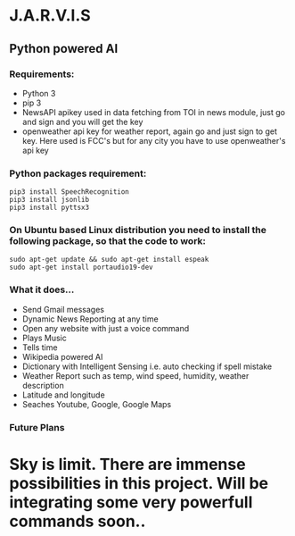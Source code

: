 # J.A.R.V.I.S
## Python powered AI
### Requirements:
<ul>
<li>Python 3</li>
<li>pip 3</li>
  <li>NewsAPI apikey used in data fetching from TOI in news module, just go  and sign and you will get the key</li>
  <li>openweather api key for weather report, again go and just sign to get key. Here used is FCC's but for any city you have to use openweather's api key</li>
</ul>

### Python packages requirement:

```
pip3 install SpeechRecognition
pip3 install jsonlib
pip3 install pyttsx3
```
### On Ubuntu based Linux distribution you need to install the following package, so that the code to work:

```
sudo apt-get update && sudo apt-get install espeak
sudo apt-get install portaudio19-dev
```


### What it does...
  
  <ul>
<li>Send Gmail messages</li>
  <li>Dynamic News Reporting at any time</li>
<li>Open any website with just a voice command</li>
<li>Plays Music</li>
<li>Tells time</li>
<li>Wikipedia powered AI</li>
<li>Dictionary with Intelligent Sensing i.e. auto checking if spell mistake</li>
<li>Weather Report such as temp, wind speed, humidity, weather description</li>
<li>Latitude and longitude</li>
  <li>Seaches Youtube, Google, Google Maps</li>
</ul>

### Future Plans

  <h1>Sky is limit. There are immense possibilities in this project. Will be integrating some very powerfull commands soon..</h1>
  

